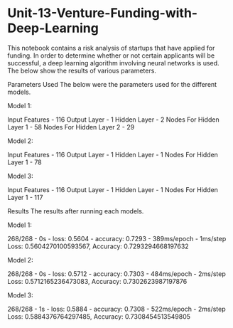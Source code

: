 # Unit-13-Venture-Funding-with-Deep-Learning
This notebook contains a risk analysis of startups that have applied for funding. In order to determine whether or not certain applicants will be successful, a deep learning algorithm involving neural networks is used. The below show the results of various parameters.

Parameters Used
The below were the parameters used for the different models.

Model 1:

Input Features - 116
Output Layer - 1
Hidden Layer - 2
Nodes For Hidden Layer 1 - 58
Nodes For Hidden Layer 2 - 29

Model 2:

Input Features - 116
Output Layer - 1
Hidden Layer - 1
Nodes For Hidden Layer 1 - 78

Model 3:

Input Features - 116
Output Layer - 1
Hidden Layer - 1
Nodes For Hidden Layer 1 - 117

Results
The results after running each models.

Model 1:

268/268 - 0s - loss: 0.5604 - accuracy: 0.7293 - 389ms/epoch - 1ms/step
Loss: 0.5604270100593567, Accuracy: 0.7293294668197632

Model 2:

268/268 - 0s - loss: 0.5712 - accuracy: 0.7303 - 484ms/epoch - 2ms/step
Loss: 0.5712165236473083, Accuracy: 0.7302623987197876

Model 3:

268/268 - 1s - loss: 0.5884 - accuracy: 0.7308 - 522ms/epoch - 2ms/step
Loss: 0.5884376764297485, Accuracy: 0.7308454513549805

